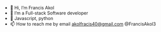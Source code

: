 - 👋 Hi, I’m Francis Akol
- 👀 I’m a Full-stack Software developer
- 🌱 Javascript, python
- 📫 How to reach me by email akolfracis40@gmail.com @FrancisAkol3

<!---
franakol/franakol is a ✨ special ✨ repository because its `README.md` (this file) appears on your GitHub profile.
You can click the Preview link to take a look at your changes.
--->
